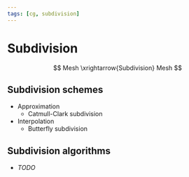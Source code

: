 ```yaml
---
tags: [cg, subdivision]
---
```


# Subdivision

$$
	Mesh \xrightarrow{Subdivision} Mesh
$$

## Subdivision schemes

- Approximation
  - Catmull-Clark subdivision
- Interpolation
  - Butterfly subdivision

## Subdivision algorithms

- _TODO_
